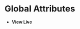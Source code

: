 # Global Attributes

- [**View Live**](https://tahmid-sarker.github.io/Modern-HTML-CSS-Notes/03-More-HTML-Elements/06-Global-Attributes/)